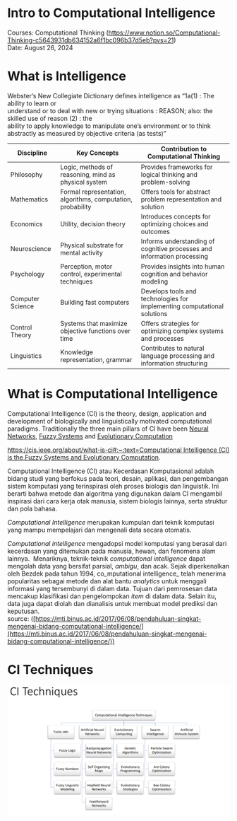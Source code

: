 # Intro to Computational Intelligence

Courses: Computational Thinking (https://www.notion.so/Computational-Thinking-c5643931db634152a6f1bc096b37d5eb?pvs=21)  
Date: August 26, 2024

# What is Intelligence

Webster’s New Collegiate Dictionary defines intelligence as “1a(1) : The ability to learn or  
understand or to deal with new or trying situations : REASON; also: the skilled use of reason (2) : the  
ability to apply knowledge to manipulate one’s environment or to think abstractly as measured by objective criteria (as tests)”

| Discipline | Key Concepts | Contribution to Computational Thinking |
| --- | --- | --- |
| Philosophy | Logic, methods of reasoning, mind as physical system | Provides frameworks for logical thinking and problem-solving |
| Mathematics | Formal representation, algorithms, computation, probability | Offers tools for abstract problem representation and solution |
| Economics | Utility, decision theory | Introduces concepts for optimizing choices and outcomes |
| Neuroscience | Physical substrate for mental activity | Informs understanding of cognitive processes and information processing |
| Psychology | Perception, motor control, experimental techniques | Provides insights into human cognition and behavior modeling |
| Computer Science | Building fast computers | Develops tools and technologies for implementing computational solutions |
| Control Theory | Systems that maximize objective functions over time | Offers strategies for optimizing complex systems and processes |
| Linguistics | Knowledge representation, grammar | Contributes to natural language processing and information structuring |

# What is Computational Intelligence

Computational Intelligence (CI) is the theory, design, application and development of biologically and linguistically motivated computational paradigms. Traditionally the three main pillars of CI have been [Neural Networks](https://cis.ieee.org/publications/t-neural-networks-and-learning-systems), [Fuzzy Systems](https://cis.ieee.org/publications/t-fuzzy-systems) and [Evolutionary Computation](https://cis.ieee.org/publications/t-evolutionary-computation)

[https://cis.ieee.org/about/what-is-ci#:~:text=Computational Intelligence (CI) is the,Fuzzy Systems and Evolutionary Computation](https://cis.ieee.org/about/what-is-ci#:~:text=Computational%20Intelligence%20(CI)%20is%20the,Fuzzy%20Systems%20and%20Evolutionary%20Computation).

Computational Intelligence (CI) atau Kecerdasan Komputasional adalah bidang studi yang berfokus pada teori, desain, aplikasi, dan pengembangan sistem komputasi yang terinspirasi oleh proses biologis dan linguistik. Ini berarti bahwa metode dan algoritma yang digunakan dalam CI mengambil inspirasi dari cara kerja otak manusia, sistem biologis lainnya, serta struktur dan pola bahasa.

_Computational Intelligence_ merupakan kumpulan dari teknik komputasi yang mampu mempelajari dan mengenali data secara otomatis. 

_Computational intelligence_ mengadopsi model komputasi yang berasal dari kecerdasan yang ditemukan pada manusia, hewan, dan fenomena alam lainnya.  Menariknya, teknik-teknik _computational intelligence_ dapat mengolah data yang bersifat parsial, _ambigu_, dan acak. Sejak diperkenalkan oleh Bezdek pada tahun 1994, co_mputational intelligence_ telah menerima popularitas sebagai metode dan alat bantu _analytics_ untuk menggali informasi yang tersembunyi di dalam data. Tujuan dari pemrosesan data mencakup klasifikasi dan pengelompokan _item_ di dalam data. Selain itu, data juga dapat diolah dan dianalisis untuk membuat model prediksi dan keputusan.  
source: ([https://mti.binus.ac.id/2017/06/08/pendahuluan-singkat-mengenai-bidang-computational-intelligence/](https://mti.binus.ac.id/2017/06/08/pendahuluan-singkat-mengenai-bidang-computational-intelligence/))

# CI Techniques

![alt text](image-1.png)